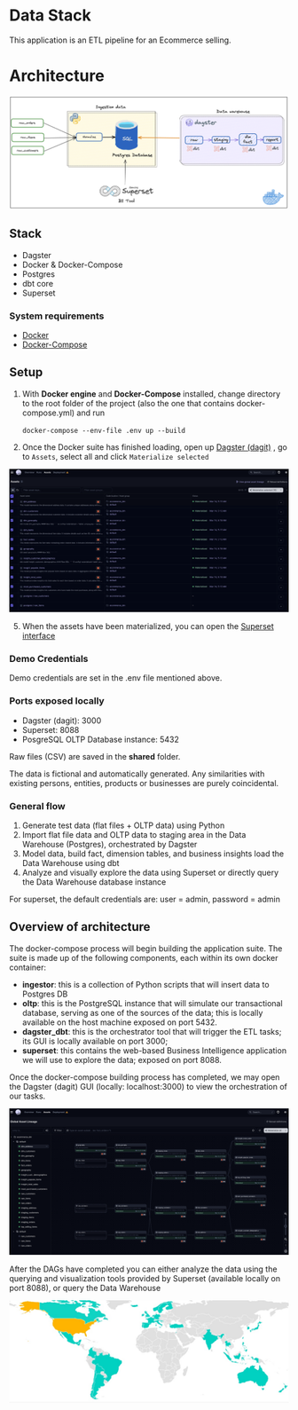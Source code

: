 # Data Stack

This application is an ETL pipeline for an Ecommerce selling.

# Architecture
![Dagit](resources/architecture.png "Architecture")

## Stack

- Dagster
- Docker & Docker-Compose
- Postgres
- dbt core
- Superset


### System requirements
* [Docker](https://docs.docker.com/engine/install/)
* [Docker-Compose](https://docs.docker.com/compose/install/)

## Setup


1. With **Docker engine** and **Docker-Compose** installed, change directory to the root folder of the project (also the one that contains docker-compose.yml) and run

    `docker-compose --env-file .env up --build`

2. Once the Docker suite has finished loading, open up [Dagster (dagit)](http://localhost:3000) , go to `Assets`, select all and click `Materialize selected`

![Dagit](resources/dagit.png "Dagit")

5. When the assets have been materialized, you can open the [Superset interface](http://localhost:8088)


### Demo Credentials

Demo credentials are set in the .env file mentioned above. 

### Ports exposed locally
* Dagster (dagit): 3000
* Superset: 8088
* PosgreSQL OLTP Database instance: 5432

Raw files (CSV) are saved in the **shared** folder.

The data is fictional and automatically generated. Any similarities with existing persons, entities, products or businesses are purely coincidental.

### General flow

1. Generate test data (flat files + OLTP data) using Python
2. Import flat file data and OLTP data to staging area in the Data Warehouse (Postgres), orchestrated by Dagster
3. Model data, build fact, dimension tables, and business insights load the Data Warehouse using dbt
4. Analyze and visually explore the data using Superset or directly query the Data Warehouse database instance

For superset, the default credentials are: user = admin, password = admin


## Overview of architecture

The docker-compose process will begin building the application suite. The suite is made up of the following components, each within its own docker container:
* **ingestor**: this is a collection of Python scripts that will insert data to Postgres DB
* **oltp**: this is the PostgreSQL instance that will simulate our transactional database, serving as one of the sources of the data; this is locally available on the host machine exposed on port 5432.
* **dagster_dbt**: this is the orchestrator tool that will trigger the ETL tasks; its GUI is locally available on port 3000; 
* **superset**: this contains the web-based Business Intelligence application we will use to explore the data; exposed on port 8088.

Once the docker-compose building process has completed, we may open the Dagster (dagit) GUI (locally: localhost:3000) to view the orchestration of our tasks.



![Dagster](resources/orchestration.png "Orchestration with Dagster")


After the DAGs have completed you can either analyze the data using the querying and visualization tools provided by Superset (available locally on port 8088), or query the Data Warehouse

![Apache Superset](resources/superset.png "Superset")
